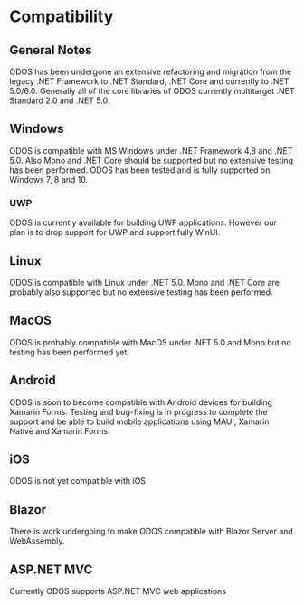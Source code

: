 Compatibility
===============

## General Notes

ODOS has been undergone an extensive refactoring and migration from the legacy .NET Framework to .NET Standard, .NET Core and currently to .NET 5.0/6.0. Generally all of the core libraries of ODOS currently multitarget .NET Standard 2.0 and .NET 5.0. 

## Windows

ODOS is compatible with MS Windows under .NET Framework 4.8 and .NET 5.0. Also Mono and .NET Core should be supported but no extensive testing has been performed. ODOS has been tested and is fully supported on Windows 7, 8 and 10. 

### UWP

ODOS is currently available for building UWP applications. However our plan is to drop support for UWP and support fully WinUI.

## Linux

ODOS is compatible with Linux under .NET 5.0. Mono and .NET Core are probably also supported but no extensive testing has been performed.

## MacOS

ODOS is probably compatible with MacOS under .NET 5.0 and Mono but no testing has been performed yet.

## Android

ODOS is soon to become compatible with Android devices for building Xamarin Forms. Testing and bug-fixing is in progress to complete the support and be able to build mobile applications using MAUI, Xamarin Native and Xamarin Forms.

## iOS

ODOS is not yet compatible with iOS

## Blazor

There is work undergoing to make ODOS compatible with Blazor Server and WebAssembly.

## ASP.NET MVC

Currently ODOS supports ASP.NET MVC web applications